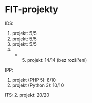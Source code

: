 # FIT-projekty

IDS:
1. projekt: 5/5
2. projekt: 5/5
3. projekt: 5/5
4. + 5. projekt: 14/14 (bez rozšíření)
 
IPP:
1. projekt (PHP 5): 8/10
2. projekt (Python 3): 10/10
 
ITS:
2. projekt: 20/20
